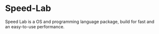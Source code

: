 # Speed-Lab

Speed Lab is a OS and programming language package, build for fast and an easy-to-use performance. 
